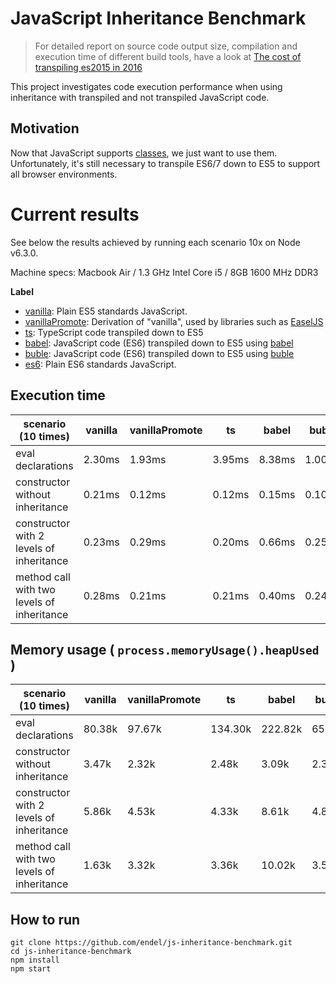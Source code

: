 JavaScript Inheritance Benchmark
===

> For detailed report on source code output size, compilation and execution time
> of different build tools, have a look at [The cost of transpiling es2015 in
> 2016](https://github.com/samccone/The-cost-of-transpiling-es2015-in-2016)

This project investigates code execution performance when using inheritance with
transpiled and not transpiled JavaScript code.

Motivation
---

Now that JavaScript supports
[classes](https://developer.mozilla.org/en/docs/Web/JavaScript/Reference/Classes),
we just want to use them. Unfortunately, it's still necessary to transpile ES6/7
down to ES5 to support all browser environments.

Current results
===

See below the results achieved by running each scenario 10x on Node v6.3.0.

Machine specs: Macbook Air / 1.3 GHz Intel Core i5 / 8GB 1600 MHz DDR3

**Label**

- [vanilla](vanilla/index.js): Plain ES5 standards JavaScript.
- [vanillaPromote](vanilla-promote/index.js): Derivation of "vanilla", used by libraries such as [EaselJS](https://github.com/CreateJS/EaselJS)
- [ts](ts/index.ts): TypeScript code transpiled down to ES5
- [babel](babel/index.js): JavaScript code (ES6) transpiled down to ES5 using
  [babel](https://github.com/babel/babel)
- [buble](babel/index.js): JavaScript code (ES6) transpiled down to ES5 using
  [buble](https://gitlab.com/Rich-Harris/buble)
- [es6](babel/index.js): Plain ES6 standards JavaScript.

Execution time
---

| scenario (10 times) | vanilla | vanillaPromote | ts | babel | buble | es6 |
| --- | --- | --- | --- | --- | --- | --- |
| eval declarations | 2.30ms | 1.93ms | 3.95ms | 8.38ms | 1.00ms | 0.52ms |
| constructor without inheritance | 0.21ms | 0.12ms | 0.12ms | 0.15ms | 0.10ms | 0.10ms |
| constructor with 2 levels of inheritance | 0.23ms | 0.29ms | 0.20ms | 0.66ms | 0.25ms | 0.24ms |
| method call with two levels of inheritance | 0.28ms | 0.21ms | 0.21ms | 0.40ms | 0.24ms | 0.22ms |

Memory usage ( `process.memoryUsage().heapUsed` )
---

| scenario (10 times) | vanilla | vanillaPromote | ts | babel | buble | es6 |
| --- | --- | --- | --- | --- | --- | --- |
| eval declarations | 80.38k | 97.67k | 134.30k | 222.82k | 65.09k | 62.42k |
| constructor without inheritance | 3.47k | 2.32k | 2.48k | 3.09k | 2.38k | 2.34k |
| constructor with 2 levels of inheritance | 5.86k | 4.53k | 4.33k | 8.61k | 4.80k | 5.27k |
| method call with two levels of inheritance | 1.63k | 3.32k | 3.36k | 10.02k | 3.53k | 2.97k |

How to run
---

```
git clone https://github.com/endel/js-inheritance-benchmark.git
cd js-inheritance-benchmark
npm install
npm start
```

